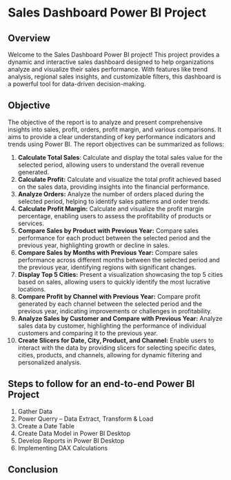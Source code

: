 
# Sales Dashboard Power BI Project

## Overview
Welcome to the Sales Dashboard Power BI project! This project provides a dynamic and interactive sales dashboard designed to help organizations analyze and visualize their sales performance. With features like trend analysis, regional sales insights, and customizable filters, this dashboard is a powerful tool for data-driven decision-making.
## Objective
The objective of the report is to analyze and present comprehensive insights into sales, profit, orders, profit margin, and various comparisons. It aims to provide a clear understanding of key performance indicators and trends using Power BI. The report objectives can be summarized as follows:

1) **Calculate Total Sales**: Calculate and display the total sales value for the selected period, allowing users to understand the overall revenue generated.
2) **Calculate Profit:** Calculate and visualize the total profit achieved based on the sales data, providing insights into the financial performance.
3) **Analyze Orders:** Analyze the number of orders placed during the selected period, helping to identify sales patterns and order trends.
4) **Calculate Profit Margin:** Calculate and visualize the profit margin percentage, enabling users to assess the profitability of products or services.
5) **Compare Sales by Product with Previous Year:** Compare sales performance for each product between the selected period and the previous year, highlighting growth or decline in sales.
6) **Compare Sales by Months with Previous Year:** Compare sales performance across different months between the selected period and the previous year, identifying regions with significant changes.
7) **Display Top 5 Cities:** Present a visualization showcasing the top 5 cities based on sales, allowing users to quickly identify the most lucrative locations.
8) **Compare Profit by Channel with Previous Year:** Compare profit generated by each channel between the selected period and the previous year, indicating improvements or challenges in profitability.
9) **Analyze Sales by Customer and Compare with Previous Year:** Analyze sales data by customer, highlighting the performance of individual customers and comparing it to the previous year.
10) **Create Slicers for Date, City, Product, and Channel:** Enable users to interact with the data by providing slicers for selecting specific dates, cities, products, and channels, allowing for dynamic filtering and personalized analysis.

## Steps to follow for an end-to-end Power BI Project
1) Gather Data
2) Power Querry – Data Extract, Transform & Load
3) Create a Date Table
4) Create Data Model in Power BI Desktop
5) Develop Reports in Power BI Desktop
6) Implementing DAX Calculations

## Conclusion 
